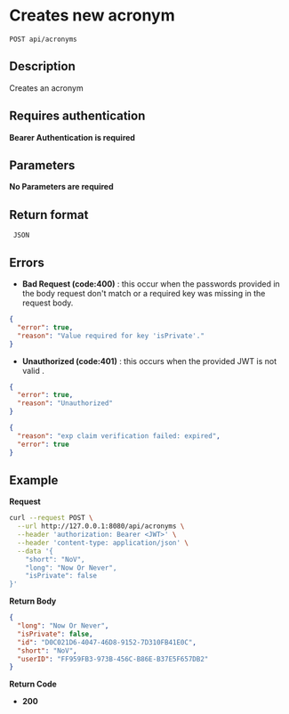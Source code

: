 # Creates new acronym

    POST api/acronyms

## Description

Creates an acronym

## Requires authentication

**Bearer Authentication is required**

## Parameters

**No Parameters are required**

## Return format

     JSON

## Errors

- **Bad Request (code:400)** : this occur when the passwords provided in the body request don't match or a required key was missing in the request body.

```json
{
  "error": true,
  "reason": "Value required for key 'isPrivate'."
}
```

- **Unauthorized (code:401)** : this occurs when the provided JWT is not valid .

```json
{
  "error": true,
  "reason": "Unauthorized"
}
```

```json
{
  "reason": "exp claim verification failed: expired",
  "error": true
}
```

## Example

**Request**

```bash
curl --request POST \
  --url http://127.0.0.1:8080/api/acronyms \
  --header 'authorization: Bearer <JWT>' \
  --header 'content-type: application/json' \
  --data '{
	"short": "NoV",
	"long": "Now Or Never",
	"isPrivate": false
}'
```

**Return Body**

```json
{
  "long": "Now Or Never",
  "isPrivate": false,
  "id": "D0C021D6-4047-46D8-9152-7D310FB41E0C",
  "short": "NoV",
  "userID": "FF959FB3-973B-456C-B86E-B37E5F657DB2"
}
```

**Return Code**

- **200**
